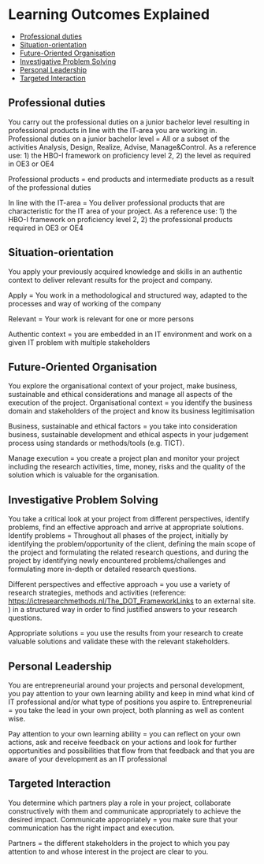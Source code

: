 # Learning Outcomes Explained

- [Professional duties](#professional-duties)
- [Situation-orientation](#situation-orientation)
- [Future-Oriented Organisation](#future-oriented-organisation)
- [Investigative Problem Solving](#investigative-problem-solving)
- [Personal Leadership](#personal-leadership)
- [Targeted Interaction](#targeted-interaction)

## Professional duties
You carry out the professional duties on a junior bachelor level resulting in professional products in line with the IT-area you are working in.
Professional duties on a junior bachelor level = All or a subset of the activities Analysis, Design, Realize, Advise, Manage&Control. As a reference use: 1) the HBO-I framework on proficiency level 2, 2) the level as required in OE3 or OE4

Professional products = end products and intermediate products as a result of the professional duties

In line with the IT-area =  You deliver professional products that are characteristic for the IT area of your project. As a reference use: 1) the HBO-I framework on proficiency level 2, 2) the professional products required in OE3 or OE4


## Situation-orientation 
You apply your previously acquired knowledge and skills in an authentic context to deliver relevant results for the project and company.

Apply = You work in a methodological and structured way, adapted to the processes and way of working of the company

Relevant  = Your work is relevant for one or more persons

Authentic context = you are embedded in an IT environment and work on a given IT problem with multiple stakeholders


## Future-Oriented Organisation 
You explore the organisational context of your project, make business, sustainable and ethical considerations and manage all aspects of the execution of the project.
Organisational context = you identify the business domain and stakeholders of the project and know its business legitimisation

Business, sustainable and ethical factors = you take into consideration business, sustainable development and ethical aspects in your judgement process using standards or methods/tools (e.g. TICT).

Manage execution = you create a project plan and monitor your project including the research activities, time, money, risks and the quality of the solution which is valuable for the organisation.


## Investigative Problem Solving 
You take a critical look at your project from different perspectives, identify problems, find an effective approach and arrive at appropriate solutions.
Identify problems = Throughout all phases of the project, initially by identifying the problem/opportunity of the client, defining the main scope of the project and formulating the related research questions, and during the project by identifying newly encountered problems/challenges and formulating more in-depth or detailed research questions.

Different perspectives and effective approach = you use a variety of research strategies, methods and activities (reference: https://ictresearchmethods.nl/The_DOT_FrameworkLinks to an external site. ) in a structured way in order to find justified answers to your research questions.

Appropriate solutions = you use the results from your research to create valuable solutions and validate these with the relevant stakeholders.


## Personal Leadership
You are entrepreneurial around your projects and personal development, you pay attention to your own learning ability and keep in mind what kind of IT professional and/or what type of positions you aspire to.
Entrepreneurial = you take the lead in your own project, both planning as well as content wise.

Pay attention to your own learning ability = you can reflect on your own actions, ask and receive feedback on your actions and look for further opportunities and possibilities that flow from that feedback and that you are aware of your development as an IT professional


## Targeted Interaction
You determine which partners play a role in your project, collaborate constructively with them and communicate appropriately to achieve the desired impact.
Communicate appropriately = you make sure that your communication has the right impact and execution.

Partners = the different stakeholders in the project to which you pay attention to and whose interest in the project are clear to you.
